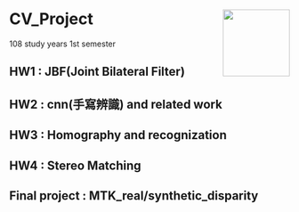 # CV_Project <img src="man/figures/logo.svg" align="right" alt="" width="120" />
108 study years 1st semester


## HW1 : JBF(Joint Bilateral Filter)
## HW2 : cnn(手寫辨識) and related work
## HW3 : Homography and recognization 
## HW4 : Stereo Matching
## Final project : MTK_real/synthetic_disparity
